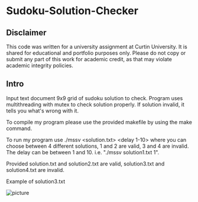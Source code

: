 # Sudoku-Solution-Checker

## Disclaimer
This code was written for a university assignment at Curtin University. It is shared for educational and portfolio purposes only. Please do not copy or submit any part of this work for academic credit, as that may violate academic integrity policies.

## Intro

Input text document 9x9 grid of sudoku solution to check. Program uses multithreading with mutex to check solution properly. If solution invalid, it tells you what's wrong with it. 

To compile my program please use the provided makefile by using the make command. 

To run my program use ./mssv <solution.txt> <delay 1-10> where you can choose between 4 different solutions, 1 and 2 are valid, 3 and 4 are invalid. The delay can be between 1 and 10. i.e. "./mssv solution1.txt 1". 

Provided solution.txt and solution2.txt are valid, solution3.txt and solution4.txt are invalid. 

Example of solution3.txt

![picture](https://github.com/user-attachments/assets/d4953c99-a431-4d4e-85b2-74b082006485)



